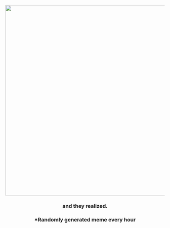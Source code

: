 <p align="center">
        <img src="https://i.redd.it/9vj996rzkjf91.jpg" width="600" height="600">
        </p>
        <h3 align="center">and they realized.</h3>
        <h3 align="center">*Randomly generated meme every hour</h3>
    